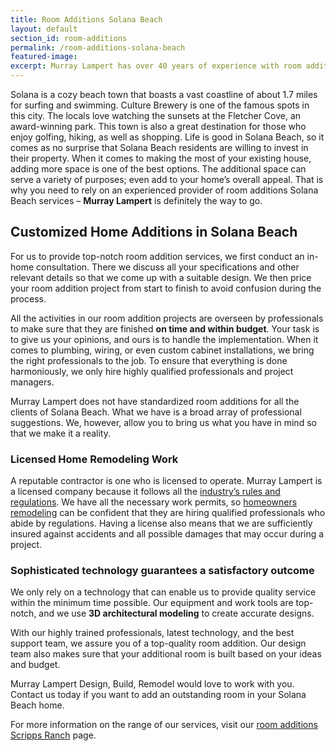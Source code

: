 ```yaml
---
title: Room Additions Solana Beach
layout: default
section_id: room-additions
permalink: /room-additions-solana-beach
featured-image:
excerpt: Murray Lampert has over 40 years of experience with room additions in Solana Beach, San Diego. Take your Solana Beach home addition to the next level with us.
---
```


Solana is a cozy beach town that boasts a vast coastline of about 1.7 miles for surfing and swimming. Culture Brewery is one of the famous spots in this city. The locals love watching the sunsets at the Fletcher Cove, an award-winning park. This town is also a great destination for those who enjoy golfing, hiking, as well as shopping. Life is good in Solana Beach, so it comes as no surprise that Solana Beach residents are willing to invest in their property. When it comes to making the most of your existing house, adding more space is one of the best options. The additional space can serve a variety of purposes; even add to your home’s overall appeal. That is why you need to rely on an experienced provider of room additions Solana Beach services – <strong>Murray Lampert</strong> is definitely the way to go.

## Customized Home Additions in Solana Beach

For us to provide top-notch room addition services, we first conduct an in-home consultation. There we discuss all your specifications and other relevant details so that we come up with a suitable design. We then price your room addition project from start to finish to avoid confusion during the process.

All the activities in our room addition projects are overseen by professionals to make sure that they are finished <strong>on time and within budget</strong>. Your task is to give us your opinions, and ours is to handle the implementation. When it comes to plumbing, wiring, or even custom cabinet installations, we bring the right professionals to the job. To ensure that everything is done harmoniously, we only hire highly qualified professionals and project managers.

Murray Lampert does not have standardized room additions for all the clients of Solana Beach. What we have is a broad array of professional suggestions. We, however, allow you to bring us what you have in mind so that we make it a reality.
<h3>Licensed Home Remodeling Work</h3>
A reputable contractor is one who is licensed to operate. Murray Lampert is a licensed company because it follows all the <a href="http://murraylampert.com/another-better-business-bureau-torch-award/">industry’s rules and regulations</a>. We have all the necessary work permits, so <a href="http://murraylampert.com/">homeowners remodeling</a> can be confident that they are hiring qualified professionals who abide by regulations. Having a license also means that we are sufficiently insured against accidents and all possible damages that may occur during a project.
<h3>Sophisticated technology guarantees a satisfactory outcome</h3>
We only rely on a technology that can enable us to provide quality service within the minimum time possible. Our equipment and work tools are top-notch, and we use <strong>3D architectural modeling</strong> to create accurate designs.

With our highly trained professionals, latest technology, and the best support team, we assure you of a top-quality room addition. Our design team also makes sure that your additional room is built based on your ideas and budget.

Murray Lampert Design, Build, Remodel would love to work with you. Contact us today if you want to add an outstanding room in your Solana Beach home.

For more information on the range of our services, visit our <a href="http://murraylampert.com/room-additions-scripps-ranch">room additions Scripps Ranch</a> page.
